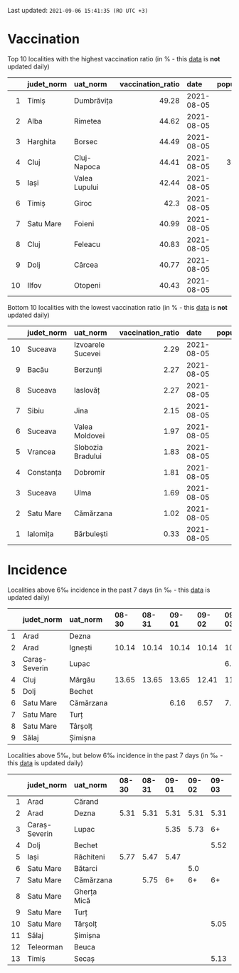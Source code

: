 Last updated: `2021-09-06 15:41:35 (RO UTC +3)`  
# Vaccination  
Top 10 localities with the highest vaccination ratio (in % - this [data](https://vaccinare-covid.gov.ro/situatia-vaccinarii-in-romania/) is **not** updated daily)  
  
|    | judet_norm   | uat_norm      |   vaccination_ratio | date       |   population |   dose_1 |
|---:|:-------------|:--------------|--------------------:|:-----------|-------------:|---------:|
|  1 | Timiș        | Dumbrăvița    |               49.28 | 2021-08-05 |        14668 |     7228 |
|  2 | Alba         | Rimetea       |               44.62 | 2021-08-05 |         1013 |      452 |
|  3 | Harghita     | Borsec        |               44.49 | 2021-08-05 |         2675 |     1190 |
|  4 | Cluj         | Cluj-Napoca   |               44.41 | 2021-08-05 |       327272 |   145341 |
|  5 | Iași         | Valea Lupului |               42.44 | 2021-08-05 |        10086 |     4280 |
|  6 | Timiș        | Giroc         |               42.3  | 2021-08-05 |        17954 |     7595 |
|  7 | Satu Mare    | Foieni        |               40.99 | 2021-08-05 |         1932 |      792 |
|  8 | Cluj         | Feleacu       |               40.83 | 2021-08-05 |         4134 |     1688 |
|  9 | Dolj         | Cârcea        |               40.77 | 2021-08-05 |         2838 |     1157 |
| 10 | Ilfov        | Otopeni       |               40.43 | 2021-08-05 |        18314 |     7404 |
  
Bottom 10 localities with the lowest vaccination ratio (in % - this [data](https://vaccinare-covid.gov.ro/situatia-vaccinarii-in-romania/) is **not** updated daily)  
  
|    | judet_norm   | uat_norm          |   vaccination_ratio | date       |   population |   dose_1 |
|---:|:-------------|:------------------|--------------------:|:-----------|-------------:|---------:|
| 10 | Suceava      | Izvoarele Sucevei |                2.29 | 2021-08-05 |         2143 |       49 |
|  9 | Bacău        | Berzunți          |                2.27 | 2021-08-05 |         5279 |      120 |
|  8 | Suceava      | Iaslovăț          |                2.27 | 2021-08-05 |         4721 |      107 |
|  7 | Sibiu        | Jina              |                2.15 | 2021-08-05 |         3671 |       79 |
|  6 | Suceava      | Valea Moldovei    |                1.97 | 2021-08-05 |         4680 |       92 |
|  5 | Vrancea      | Slobozia Bradului |                1.83 | 2021-08-05 |         8807 |      161 |
|  4 | Constanța    | Dobromir          |                1.81 | 2021-08-05 |         3702 |       67 |
|  3 | Suceava      | Ulma              |                1.69 | 2021-08-05 |         2242 |       38 |
|  2 | Satu Mare    | Cămărzana         |                1.02 | 2021-08-05 |         2346 |       24 |
|  1 | Ialomița     | Bărbulești        |                0.33 | 2021-08-05 |         7599 |       25 |
  
# Incidence  
Localities above 6‰ incidence in the past 7 days (in ‰ - this [data](https://data.gov.ro/dataset/transparenta-covid) is updated daily)  
  
|    | judet_norm    | uat_norm   | 08-30   | 08-31   | 09-01   | 09-02   | 09-03   | 09-04   | 09-05   |
|---:|:--------------|:-----------|:--------|:--------|:--------|:--------|:--------|:--------|:--------|
|  1 | Arad          | Dezna      |         |         |         |         |         |         | 7.09    |
|  2 | Arad          | Ignești    | 10.14   | 10.14   | 10.14   | 10.14   | 10.14   | 10.14   | 10.16   |
|  3 | Caraș-Severin | Lupac      |         |         |         |         | 6.11    | 6.49    |         |
|  4 | Cluj          | Mărgău     | 13.65   | 13.65   | 13.65   | 12.41   | 11.17   | 10.55   | 10.59   |
|  5 | Dolj          | Bechet     |         |         |         |         |         | 6.18    | 6.62    |
|  6 | Satu Mare     | Cămărzana  |         |         | 6.16    | 6.57    | 7.39    | 7.39    | 8.22    |
|  7 | Satu Mare     | Turț       |         |         |         |         |         |         | 6.03    |
|  8 | Satu Mare     | Târșolț    |         |         |         |         |         | 7.25    | 7.57    |
|  9 | Sălaj         | Șimișna    |         |         |         |         |         |         | 7.67    |
  
Localities above 5‰, but below 6‰ incidence in the past 7 days (in ‰ - this [data](https://data.gov.ro/dataset/transparenta-covid) is updated daily)  
  
|    | judet_norm    | uat_norm    | 08-30   | 08-31   | 09-01   | 09-02   | 09-03   | 09-04   | 09-05   |
|---:|:--------------|:------------|:--------|:--------|:--------|:--------|:--------|:--------|:--------|
|  1 | Arad          | Cărand      |         |         |         |         |         |         | 5.58    |
|  2 | Arad          | Dezna       | 5.31    | 5.31    | 5.31    | 5.31    | 5.31    |         | 6+      |
|  3 | Caraș-Severin | Lupac       |         |         | 5.35    | 5.73    | 6+      | 6+      | 5.36    |
|  4 | Dolj          | Bechet      |         |         |         |         | 5.52    | 6+      | 6+      |
|  5 | Iași          | Răchiteni   | 5.77    | 5.47    | 5.47    |         |         |         |         |
|  6 | Satu Mare     | Bătarci     |         |         |         | 5.0     |         |         | 5.53    |
|  7 | Satu Mare     | Cămărzana   |         | 5.75    | 6+      | 6+      | 6+      | 6+      | 6+      |
|  8 | Satu Mare     | Gherța Mică |         |         |         |         |         |         | 5.2     |
|  9 | Satu Mare     | Turț        |         |         |         |         |         | 5.11    | 6+      |
| 10 | Satu Mare     | Târșolț     |         |         |         |         | 5.05    | 6+      | 6+      |
| 11 | Sălaj         | Șimișna     |         |         |         |         |         | 5.08    | 6+      |
| 12 | Teleorman     | Beuca       |         |         |         |         |         |         | 5.74    |
| 13 | Timiș         | Secaș       |         |         |         |         | 5.13    | 5.13    | 5.13    |
